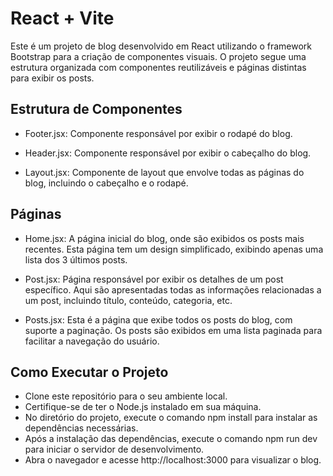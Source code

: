 # React + Vite

Este é um projeto de blog desenvolvido em React utilizando o framework Bootstrap para a criação de componentes visuais. O projeto segue uma estrutura organizada com componentes reutilizáveis e páginas distintas para exibir os posts.

## Estrutura de Componentes
* Footer.jsx: Componente responsável por exibir o rodapé do blog.

* Header.jsx: Componente responsável por exibir o cabeçalho do blog.

* Layout.jsx: Componente de layout que envolve todas as páginas do blog, incluindo o cabeçalho e o rodapé.

## Páginas
* Home.jsx: A página inicial do blog, onde são exibidos os posts mais recentes. Esta página tem um design simplificado, exibindo apenas uma lista dos 3 últimos posts.

* Post.jsx: Página responsável por exibir os detalhes de um post específico. Aqui são apresentadas todas as informações relacionadas a um post, incluindo título, conteúdo, categoria, etc.

* Posts.jsx: Esta é a página que exibe todos os posts do blog, com suporte a paginação. Os posts são exibidos em uma lista paginada para facilitar a navegação do usuário.

## Como Executar o Projeto
* Clone este repositório para o seu ambiente local.
* Certifique-se de ter o Node.js instalado em sua máquina.
* No diretório do projeto, execute o comando npm install para instalar as dependências necessárias.
* Após a instalação das dependências, execute o comando npm run dev para iniciar o servidor de desenvolvimento.
* Abra o navegador e acesse http://localhost:3000 para visualizar o blog.